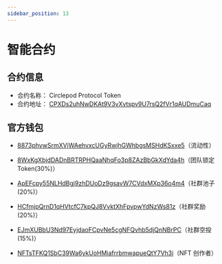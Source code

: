 ```yaml
---
sidebar_position: 13
---
```


# 智能合约

## 合约信息
- 合约名称： Circlepod Protocol Token
- 合约地址： [CPXDs2uhNwDKAt9V3vXvtspv9U7rsQ2fVr1qAUDmuCaq](https://solscan.io/token/CPXDs2uhNwDKAt9V3vXvtspv9U7rsQ2fVr1qAUDmuCaq)


## 官方钱包

- [8873phvwSrmXVjWAehvxcUGyRwjhGWhbgsMSHdKSxxe5](https://solscan.io/account/8873phvwSrmXVjWAehvxcUGyRwjhGWhbgsMSHdKSxxe5)（流动性）

- [8WxKgXbjdDADnBRTRPHQaaNhqFo3p8ZAzBbGkXdYda4h](https://solscan.io/account/8WxKgXbjdDADnBRTRPHQaaNhqFo3p8ZAzBbGkXdYda4h)（团队锁定 Token(30%)）

- [ApEFcpy55NLHdBgj9zhDUoDz9gsavW7CVdxMXp36o4m4](https://solscan.io/account/ApEFcpy55NLHdBgj9zhDUoDz9gsavW7CVdxMXp36o4m4)（社群池子(20%)）

- [HCfmjpQrnD1qHVtcfC7kpQJ8VvktXhFpvpwYdNzWs81z](https://solscan.io/account/HCfmjpQrnD1qHVtcfC7kpQJ8VvktXhFpvpwYdNzWs81z)（社群奖励(20%)）

- [EJmXUBbU3Nd97EyjdaoFCpvNe5cgNFQvhb5djQnNBrPC](https://solscan.io/account/EJmXUBbU3Nd97EyjdaoFCpvNe5cgNFQvhb5djQnNBrPC)（社群空投(15%)）

- [NFTsTFKQ1SbC39Wa6ykUoHMiafrrbmwapueQtY7Vh3i](https://solscan.io/account/NFTsTFKQ1SbC39Wa6ykUoHMiafrrbmwapueQtY7Vh3i)（NFT 创作者）
